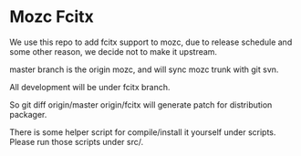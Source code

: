Mozc Fcitx
==========

We use this repo to add fcitx support to mozc, due to release schedule and
some other reason, we decide not to make it upstream.

master branch is the origin mozc, and will sync mozc trunk with git svn.

All development will be under fcitx branch.

So git diff origin/master origin/fcitx will generate patch for distribution
packager.

There is some helper script for compile/install it yourself under scripts.
Please run those scripts under src/.
